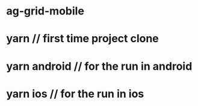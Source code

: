# ag-grid-mobile

# yarn // first time project clone

# yarn android // for the run in android

# yarn ios // for the run in ios
